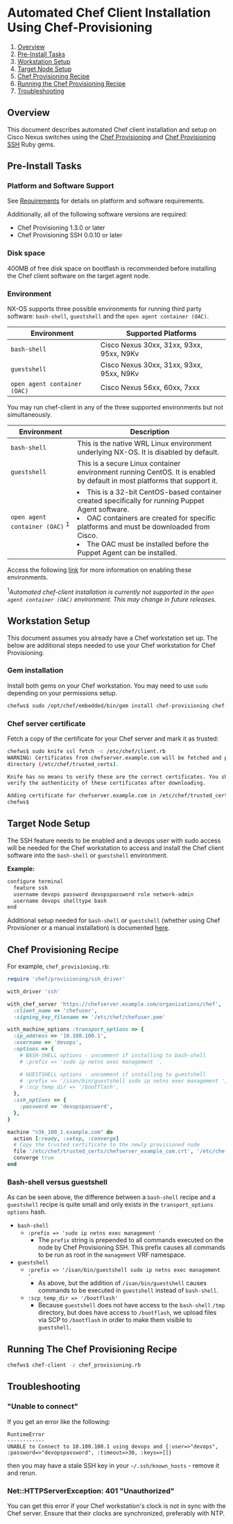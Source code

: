 # Automated Chef Client Installation Using Chef-Provisioning

1. [Overview](#overview)
2. [Pre-Install Tasks](#pre-install)
3. [Workstation Setup](#workstation)
4. [Target Node Setup](#node)
5. [Chef Provisioning Recipe](#recipe)
6. [Running the Chef Provisioning Recipe](#running)
7. [Troubleshooting](#troubleshooting)

## <a name="overview">Overview</a>

This document describes automated Chef client installation and setup on Cisco Nexus switches using the [Chef Provisioning](https://github.com/chef/chef-provisioning/) and [Chef Provisioning SSH](https://github.com/chef/chef-provisioning-ssh) Ruby gems.

## <a name="pre-install">Pre-Install Tasks</a>

### Platform and Software Support

See [Requirements](../README.md#requirements) for details on platform and software requirements.

Additionally, all of the following software versions are required:

* Chef Provisioning 1.3.0 or later
* Chef Provisioning SSH 0.0.10 or later

### Disk space

400MB of free disk space on bootflash is recommended before installing the
Chef client software on the target agent node.

### Environment
NX-OS supports three possible environments for running third party software:
`bash-shell`, `guestshell` and the `open agent container (OAC)`.

Environment                  | Supported Platforms                      |
-----------------------------|------------------------------------------|
`bash-shell` | Cisco Nexus 30xx, 31xx, 93xx, 95xx, N9Kv |
`guestshell` | Cisco Nexus 30xx, 31xx, 93xx, 95xx, N9Kv |
`open agent container (OAC)` | Cisco Nexus 56xx, 60xx, 7xxx             |

You may run chef-client in any of the three supported environments but not simultaneously.

 Environment                 | Description |
-----------------------------|------------------------------------------|
`bash-shell` | This is the native WRL Linux environment underlying NX-OS. It is disabled by default.
`guestshell` | This is a secure Linux container environment running CentOS. It is enabled by default in most platforms that support it.
`open agent container (OAC)` <sup>1</sup> | <li> This is a 32-bit CentOS-based container created specifically for running Puppet Agent software. </li><li> OAC containers are created for specific platforms and must be downloaded from Cisco.</li><li> The OAC must be installed before the Puppet Agent can be installed.</li>

Access the following [link](README-agent-install.md) for more information on enabling these environments.

<sup>1</sup>*Automated chef-client installation is currently not supported in the `open agent container (OAC)` environment. This may change in future releases.*

## <a name="workstation">Workstation Setup</a>

This document assumes you already have a Chef workstation set up. The below are additional steps needed to use your Chef workstation for Chef Provisioning.

### Gem installation

Install both gems on your Chef workstation. You may need to use `sudo` depending on your permissions setup.

```bash
chefws$ sudo /opt/chef/embedded/bin/gem install chef-provisioning chef-provisioning-ssh
```

### Chef server certificate

Fetch a copy of the certificate for your Chef server and mark it as trusted:

```bash
chefws$ sudo knife ssl fetch -c /etc/chef/client.rb
WARNING: Certificates from chefserver.example.com will be fetched and placed in your trusted_cert
directory (/etc/chef/trusted_certs).

Knife has no means to verify these are the correct certificates. You should
verify the authenticity of these certificates after downloading.

Adding certificate for chefserver.example.com in /etc/chef/trusted_certs/chefserver_example_com.crt
chefws$
```

## <a name="node">Target Node Setup</a>

The SSH feature needs to be enabled and a devops user with sudo access will be needed for the Chef workstation to access and install the Chef client software into the `bash-shell` or `guestshell` environment.

**Example:**

```bash
configure terminal
  feature ssh
  username devops password devopspassword role network-admin
  username devops shelltype bash
end
```

Additional setup needed for `bash-shell` or `guestshell` (whether using Chef Provisioner or a manual installation) is documented [here](README-agent-install.md).

## <a name="recipe">Chef Provisioning Recipe</a>

For example, `chef_provisioning.rb`:

```ruby
require 'chef/provisioning/ssh_driver'

with_driver 'ssh'

with_chef_server 'https://chefserver.example.com/organizations/chef',
  :client_name => 'chefuser',
  :signing_key_filename => '/etc/chef/chefuser.pem'

with_machine_options :transport_options => {
  :ip_address => '10.100.100.1',
  :username => 'devops',
  :options => {
    # BASH-SHELL options - uncomment if installing to bash-shell
    # :prefix => 'sudo ip netns exec management ',

    # GUESTSHELL options - uncomment if installing to guestshell
    # :prefix => '/isan/bin/guestshell sudo ip netns exec management ',
    # :scp_temp_dir => '/bootflash',
  },
  :ssh_options => {
    :password => 'devopspassword',
  },
}

machine "n3k_100_1.example.com" do
  action [:ready, :setup, :converge]
  # Copy the trusted certificate to the newly provisioned node
  file '/etc/chef/trusted_certs/chefserver_example_com.crt', '/etc/chef/trusted_certs/chefserver_example_com.crt'
  converge true
end
```

### Bash-shell versus guestshell

As can be seen above, the difference between a `bash-shell` recipe and a `guestshell` recipe is quite small and only exists in the `transport_options` `options` hash.

* `bash-shell`
  * `:prefix => 'sudo ip netns exec management '`
     * The `prefix` string is prepended to all commands executed on the node by Chef Provisioning SSH. This prefix causes all commands to be run as root in the `management` VRF namespace.
* `guestshell`
  * `:prefix => '/isan/bin/guestshell sudo ip netns exec management '`
     * As above, but the addition of `/isan/bin/guestshell` causes commands to be executed in `guestshell` instead of `bash-shell`.
  * `:scp_temp_dir => '/bootflash'`
     * Because `guestshell` does not have access to the `bash-shell` `/tmp` directory, but does have access to `/bootflash`, we upload files via SCP to `/bootflash` in order to make them visible to `guestshell`.

## <a name="running">Running The Chef Provisioning Recipe</a>

```bash
chefws$ chef-client -z chef_provisioning.rb
```

## <a name="troubleshooting">Troubleshooting</a>

### "Unable to connect"

If you get an error like the following:

```
RuntimeError
------------
UNABLE to Connect to 10.100.100.1 using devops and {:user=>"devops", :password=>"devopspassword", :timeout=>30, :keys=>[]}
```

then you may have a stale SSH key in your `~/.ssh/known_hosts` - remove it and rerun.

### Net::HTTPServerException: 401 "Unauthorized"

You can get this error if your Chef workstation's clock is not in sync with the Chef server. Ensure that their clocks are synchronized, preferably with NTP.
